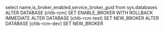 select name,is_broker_enabled,service_broker_guid from sys.databases
ALTER DATABASE [chlb-rcm] SET ENABLE_BROKER WITH ROLLBACK IMMEDIATE
ALTER DATABASE [chlb-rcm-test] SET NEW_BROKER
ALTER DATABASE [chlb-rcm-dev] SET NEW_BROKER
